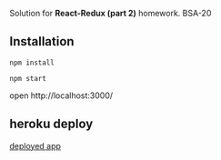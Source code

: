 Solution for **React-Redux (part 2)** homework. BSA-20

## Installation

`npm install`

`npm start`

open http://localhost:3000/

## heroku deploy

[deployed app](https://hmwrk-react-redux.herokuapp.com/)
